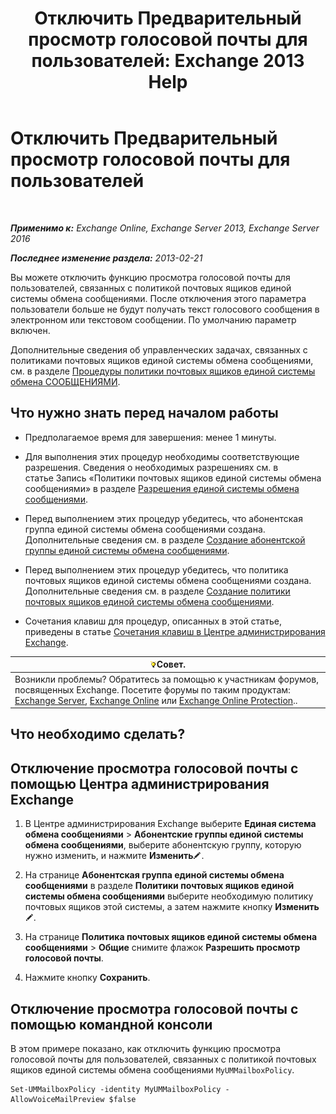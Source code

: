 ﻿---
title: 'Отключить Предварительный просмотр голосовой почты для пользователей: Exchange 2013 Help'
TOCTitle: Отключить Предварительный просмотр голосовой почты для пользователей
ms:assetid: 362fed13-3a9c-4111-bfa4-8c45ab6a3a01
ms:mtpsurl: https://technet.microsoft.com/ru-ru/library/Dd335199(v=EXCHG.150)
ms:contentKeyID: 51408020
ms.date: 05/22/2018
mtps_version: v=EXCHG.150
ms.translationtype: MT
---

# Отключить Предварительный просмотр голосовой почты для пользователей

 

_**Применимо к:** Exchange Online, Exchange Server 2013, Exchange Server 2016_

_**Последнее изменение раздела:** 2013-02-21_

Вы можете отключить функцию просмотра голосовой почты для пользователей, связанных с политикой почтовых ящиков единой системы обмена сообщениями. После отключения этого параметра пользователи больше не будут получать текст голосового сообщения в электронном или текстовом сообщении. По умолчанию параметр включен.

Дополнительные сведения об управленческих задачах, связанных с политиками почтовых ящиков единой системы обмена сообщениями, см. в разделе [Процедуры политики почтовых ящиков единой системы обмена СООБЩЕНИЯМИ](um-mailbox-policy-procedures-exchange-2013-help.md).

## Что нужно знать перед началом работы

  - Предполагаемое время для завершения: менее 1 минуты.

  - Для выполнения этих процедур необходимы соответствующие разрешения. Сведения о необходимых разрешениях см. в статье Запись «Политики почтовых ящиков единой системы обмена сообщениями» в разделе [Разрешения единой системы обмена сообщениями](unified-messaging-permissions-exchange-2013-help.md).

  - Перед выполнением этих процедур убедитесь, что абонентская группа единой системы обмена сообщениями создана. Дополнительные сведения см. в разделе [Создание абонентской группы единой системы обмена сообщениями](create-a-um-dial-plan-exchange-2013-help.md).

  - Перед выполнением этих процедур убедитесь, что политика почтовых ящиков единой системы обмена сообщениями создана. Дополнительные сведения см. в разделе [Создание политики почтовых ящиков единой системы обмена сообщениями](create-a-um-mailbox-policy-exchange-2013-help.md).

  - Сочетания клавиш для процедур, описанных в этой статье, приведены в статье [Сочетания клавиш в Центре администрирования Exchange](keyboard-shortcuts-in-the-exchange-admin-center-exchange-online-protection-help.md).

<table>
<thead>
<tr class="header">
<th><img src="images/Bb124558.tip(EXCHG.150).gif" title="Совет" alt="Совет" />Совет.</th>
</tr>
</thead>
<tbody>
<tr class="odd">
<td>Возникли проблемы? Обратитесь за помощью к участникам форумов, посвященных Exchange. Посетите форумы по таким продуктам: <a href="https://go.microsoft.com/fwlink/p/?linkid=60612">Exchange Server</a>, <a href="https://go.microsoft.com/fwlink/p/?linkid=267542">Exchange Online</a> или <a href="https://go.microsoft.com/fwlink/p/?linkid=285351">Exchange Online Protection</a>..</td>
</tr>
</tbody>
</table>


## Что необходимо сделать?

## Отключение просмотра голосовой почты с помощью Центра администрирования Exchange

1.  В Центре администрирования Exchange выберите **Единая система обмена сообщениями** \> **Абонентские группы единой системы обмена сообщениями**, выберите абонентскую группу, которую нужно изменить, и нажмите **Изменить**![Значок редактирования](images/Bb124582.6f53ccb2-1f13-4c02-bea0-30690e6ea71d(EXCHG.150).gif "Значок редактирования").

2.  На странице **Абонентская группа единой системы обмена сообщениями** в разделе **Политики почтовых ящиков единой системы обмена сообщениями** выберите необходимую политику почтовых ящиков этой системы, а затем нажмите кнопку **Изменить**![Значок редактирования](images/Bb124582.6f53ccb2-1f13-4c02-bea0-30690e6ea71d(EXCHG.150).gif "Значок редактирования").

3.  На странице **Политика почтовых ящиков единой системы обмена сообщениями** \> **Общие** снимите флажок **Разрешить просмотр голосовой почты**.

4.  Нажмите кнопку **Сохранить**.

## Отключение просмотра голосовой почты с помощью командной консоли

В этом примере показано, как отключить функцию просмотра голосовой почты для пользователей, связанных с политикой почтовых ящиков единой системы обмена сообщениями `MyUMMailboxPolicy`.

    Set-UMMailboxPolicy -identity MyUMMailboxPolicy - AllowVoiceMailPreview $false

